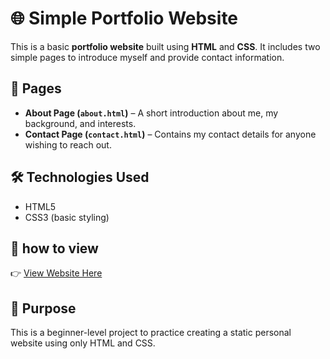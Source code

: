 # 🌐 Simple Portfolio Website

This is a basic **portfolio website** built using **HTML** and **CSS**. It includes two simple pages to introduce myself and provide contact information.

## 📄 Pages

- **About Page (`about.html`)** – A short introduction about me, my background, and interests.  
- **Contact Page (`contact.html`)** – Contains my contact details for anyone wishing to reach out.

## 🛠️ Technologies Used

- HTML5  
- CSS3 (basic styling)

## 🔗 how to view

👉 [View Website Here](link=)

## 🎯 Purpose

This is a beginner-level project to practice creating a static personal website using only HTML and CSS.
